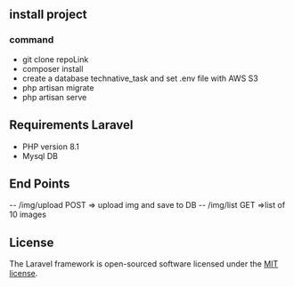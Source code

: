 
## install project

### command
- git clone repoLink 
- composer install
- create a database technative_task and set .env file with AWS S3
- php artisan migrate 
- php artisan serve 
## Requirements Laravel

- PHP version 8.1
- Mysql DB 

## End Points 
 -- /img/upload  POST => upload img and save to DB
 -- /img/list GET =>list of 10 images 


## License

The Laravel framework is open-sourced software licensed under the [MIT license](https://opensource.org/licenses/MIT).
